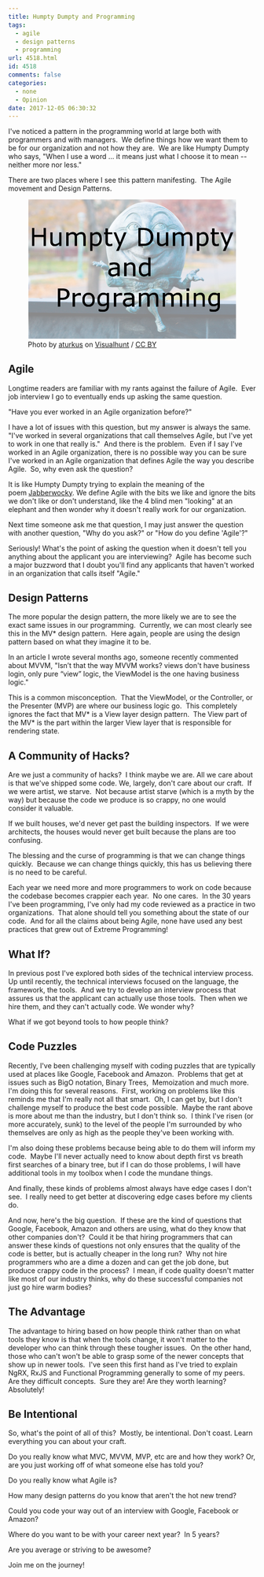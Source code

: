 ```yaml
---
title: Humpty Dumpty and Programming
tags:
  - agile
  - design patterns
  - programming
url: 4518.html
id: 4518
comments: false
categories:
  - none
  - Opinion
date: 2017-12-05 06:30:32
---
```


I've noticed a pattern in the programming world at large both with programmers and with managers.  We define things how we want them to be for our organization and not how they are.  We are like Humpty Dumpty who says, "When I use a word ... it means just what I choose it to mean -- neither more nor less." 

There are two places where I see this pattern manifesting.  The Agile movement and Design Patterns. <figure>![](/uploads/2017/12/2017-12-05.png "Humpty Dumpty and Programming") Photo by [aturkus](//visualhunt.com/author/f31767) on [Visualhunt](//visualhunt.com/re/b4881b) / [ CC BY](//creativecommons.org/licenses/by/2.0/)</figure>

<!-- more --> 

Agile
-----

Longtime readers are familiar with my rants against the failure of Agile.  Ever job interview I go to eventually ends up asking the same question. 

"Have you ever worked in an Agile organization before?" 

I have a lot of issues with this question, but my answer is always the same.  "I've worked in several organizations that call themselves Agile, but I've yet to work in one that really is."  And there is the problem.  Even if I say I've worked in an Agile organization, there is no possible way you can be sure I've worked in an Agile organization that defines Agile the way you describe Agile.  So, why even ask the question? 

It is like Humpty Dumpty trying to explain the meaning of the poem [Jabberwocky](//www.jabberwocky.com/carroll/jabber/jabberwocky.html). We define Agile with the bits we like and ignore the bits we don't like or don't understand, like the 4 blind men "looking" at an elephant and then wonder why it doesn't really work for our organization. 

Next time someone ask me that question, I may just answer the question with another question, "Why do you ask?" or "How do you define 'Agile'?" 

Seriously! What's the point of asking the question when it doesn't tell you anything about the applicant you are interviewing?  Agile has become such a major buzzword that I doubt you'll find any applicants that haven't worked in an organization that calls itself "Agile."

Design Patterns
---------------

The more popular the design pattern, the more likely we are to see the exact same issues in our programming.  Currently, we can most clearly see this in the MV* design pattern.  Here again, people are using the design pattern based on what they imagine it to be. 

In an article I wrote several months ago, someone recently commented about MVVM, "Isn’t that the way MVVM works? views don't have business login, only pure “view” logic, the ViewModel is the one having business logic." 

This is a common misconception.  That the ViewModel, or the Controller, or the Presenter (MVP) are where our business logic go.  This completely ignores the fact that MV* is a View layer design pattern.  The View part of the MV* is the part within the larger View layer that is responsible for rendering state.

A Community of Hacks?
---------------------

Are we just a community of hacks?  I think maybe we are. All we care about is that we've shipped some code. We, largely, don't care about our craft.  If we were artist, we starve.  Not because artist starve (which is a myth by the way) but because the code we produce is so crappy, no one would consider it valuable. 

If we built houses, we'd never get past the building inspectors.  If we were architects, the houses would never get built because the plans are too confusing. 

The blessing and the curse of programming is that we can change things quickly.  Because we can change things quickly, this has us believing there is no need to be careful. 

Each year we need more and more programmers to work on code because the codebase becomes crappier each year.  No one cares.  In the 30 years I've been programming, I've only had my code reviewed as a practice in two organizations.  That alone should tell you something about the state of our code.  And for all the claims about being Agile, none have used any best practices that grew out of Extreme Programming!

What If?
--------

In previous post I've explored both sides of the technical interview process.  Up until recently, the technical interviews focused on the language, the framework, the tools.  And we try to develop an interview process that assures us that the applicant can actually use those tools.  Then when we hire them, and they can't actually code. We wonder why? 

What if we got beyond tools to how people think?

Code Puzzles
------------

Recently, I've been challenging myself with coding puzzles that are typically used at places like Google, Facebook and Amazon.  Problems that get at issues such as BigO notation, Binary Trees,  Memoization and much more.  I'm doing this for several reasons.  First, working on problems like this reminds me that I'm really not all that smart.  Oh, I can get by, but I don't challenge myself to produce the best code possible.  Maybe the rant above is more about me than the industry, but I don't think so.  I think I've risen (or more accurately, sunk) to the level of the people I'm surrounded by who themselves are only as high as the people they've been working with. 

I'm also doing these problems because being able to do them will inform my code.  Maybe I'll never actually need to know about depth first vs breath first searches of a binary tree, but if I can do those problems, I will have additional tools in my toolbox when I code the mundane things.  

And finally, these kinds of problems almost always have edge cases I don't see.  I really need to get better at discovering edge cases before my clients do. 

And now, here's the big question.  If these are the kind of questions that Google, Facebook, Amazon and others are using, what do they know that other companies don't?  Could it be that hiring programmers that can answer these kinds of questions not only ensures that the quality of the code is better, but is actually cheaper in the long run?  Why not hire programmers who are a dime a dozen and can get the job done, but produce crappy code in the process?  I mean, if code quality doesn't matter like most of our industry thinks, why do these successful companies not just go hire warm bodies?

The Advantage
-------------

The advantage to hiring based on how people think rather than on what tools they know is that when the tools change, it won't matter to the developer who can think through these tougher issues.  On the other hand, those who can't won't be able to grasp some of the newer concepts that show up in newer tools.  I've seen this first hand as I've tried to explain NgRX, RxJS and Functional Programming generally to some of my peers.  Are they difficult concepts.  Sure they are! Are they worth learning? Absolutely!

Be Intentional
--------------

So, what's the point of all of this?  Mostly, be intentional. Don't coast. Learn everything you can about your craft. 

Do you really know what MVC, MVVM, MVP, etc are and how they work? Or, are you just working off of what someone else has told you? 

Do you really know what Agile is? 

How many design patterns do you know that aren't the hot new trend? 

Could you code your way out of an interview with Google, Facebook or Amazon? 

Where do you want to be with your career next year?  In 5 years? 

Are you average or striving to be awesome? 

Join me on the journey!
